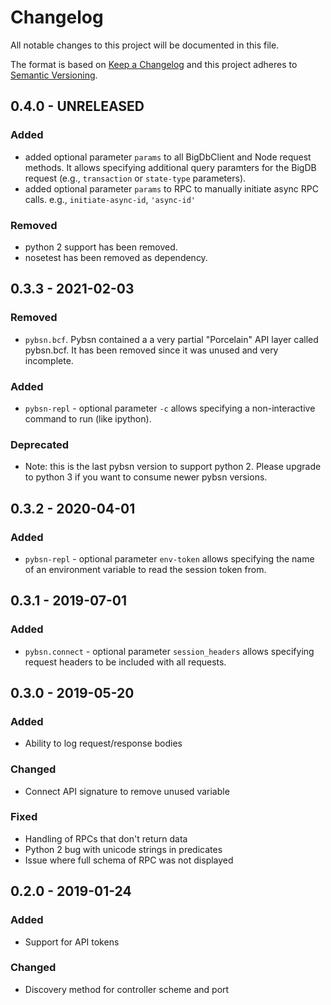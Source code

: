 # Changelog
All notable changes to this project will be documented in this file.

The format is based on [Keep a Changelog](http://keepachangelog.com/) and this project adheres to [Semantic Versioning](http://semver.org/).

## 0.4.0 - UNRELEASED
### Added
 - added optional parameter `params` to all BigDbClient and Node request methods. It allows
   specifying additional query paramters for the BigDB request (e.g., `transaction` or
   `state-type` parameters).
 - added optional parameter `params` to RPC to manually initiate async RPC calls.
   e.g., `initiate-async-id`, `'async-id'`
### Removed
- python 2 support has been removed.
- nosetest has been removed as dependency.

## 0.3.3 - 2021-02-03
### Removed
- `pybsn.bcf`. Pybsn contained a a very partial "Porcelain" API layer called pybsn.bcf. It
  has been removed since it was unused and very incomplete.

### Added
- `pybsn-repl` - optional parameter `-c` allows specifying a non-interactive command to run
  (like ipython).

### Deprecated
- Note: this is the last pybsn version to support python 2. Please upgrade to python 3 if
you want to consume newer pybsn versions.

## 0.3.2 - 2020-04-01
### Added
- `pybsn-repl` - optional parameter `env-token` allows specifying
the name of an environment variable to read the session token from.

## 0.3.1 - 2019-07-01
### Added
- `pybsn.connect` - optional parameter `session_headers` allows specifying
request headers to be included with all requests.

## 0.3.0 - 2019-05-20
### Added 
- Ability to log request/response bodies

### Changed
- Connect API signature to remove unused variable
 
### Fixed 
- Handling of RPCs that don't return data
- Python 2 bug with unicode strings in predicates
- Issue where full schema of RPC was not displayed 

## 0.2.0 - 2019-01-24
### Added
- Support for API tokens

### Changed
- Discovery method for controller scheme and port
